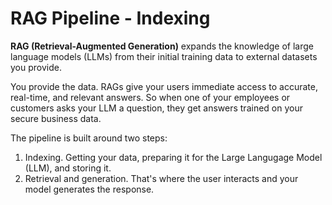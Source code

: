 # RAG Pipeline - Indexing

**RAG (Retrieval-Augmented Generation)** expands the knowledge of large language models (LLMs) from their initial training data to external datasets you provide. 

You provide the data. RAGs give your users immediate access to accurate, real-time, and relevant answers. So when one of your employees or customers asks your LLM a question, they get answers trained on your secure business data.

The pipeline is built around two steps:

1. Indexing. Getting your data, preparing it for the Large Langugage Model (LLM), and storing it.
2. Retrieval and generation. That's where the user interacts and your model generates the response.

